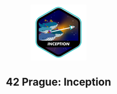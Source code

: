 <p align="center">
  <img src="0_Resources/inceptione.png" />
</p>

# <p align="center">42 Prague: Inception</p>

